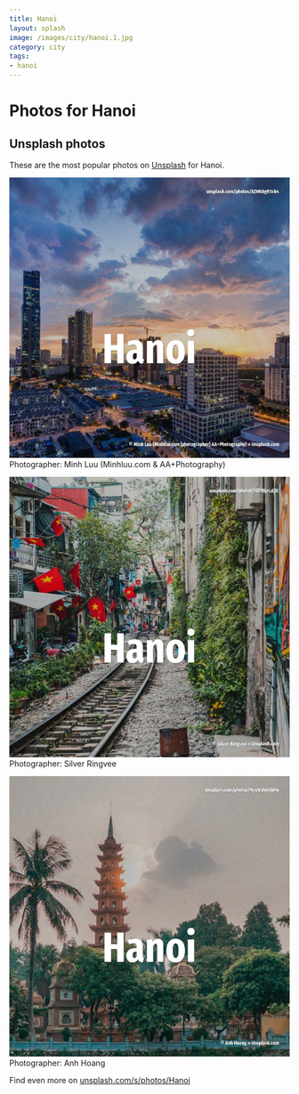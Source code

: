 ```yaml
---
title: Hanoi
layout: splash
image: /images/city/hanoi.1.jpg
category: city
tags:
- hanoi
---
```

# Photos for Hanoi
 
## Unsplash photos
These are the most popular photos on [Unsplash](https://unsplash.com) for Hanoi.
 
![Hanoi](/images/city/hanoi.1.jpg)
Photographer:  Minh Luu (Minhluu.com & AA+Photography)
 
![Hanoi](/images/city/hanoi.2.jpg)
Photographer:  Silver Ringvee
 
![Hanoi](/images/city/hanoi.3.jpg)
Photographer:  Anh Hoang
 
Find even more on [unsplash.com/s/photos/Hanoi](https://unsplash.com/s/photos/Hanoi)
 
